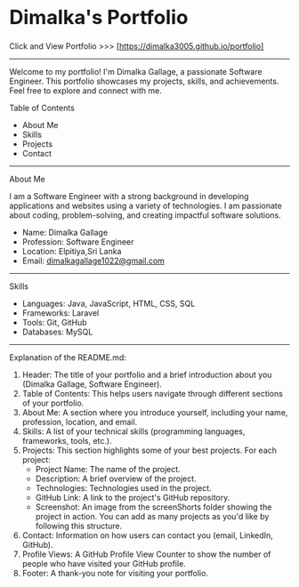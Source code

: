 <h1 style="font-size:35; font-weight:bold;">Dimalka's Portfolio</h1>



Click and View Portfolio >>> [https://dimalka3005.github.io/portfolio]

---

Welcome to my portfolio! I'm Dimalka Gallage, a passionate Software Engineer. This portfolio showcases my projects, skills, and achievements. Feel free to explore and connect with me.

Table of Contents
- About Me
- Skills
- Projects
- Contact

---

About Me

I am a Software Engineer with a strong background in developing applications and websites using a variety of technologies. I am passionate about coding, problem-solving, and creating impactful software solutions.

- Name: Dimalka Gallage
- Profession: Software Engineer
- Location: Elpitiya,Sri Lanka
- Email: [dimalkagallage1022@gmail.com](mailto:dimalkagallage1022@gmail.com)

---

Skills

- Languages: Java, JavaScript, HTML, CSS, SQL
- Frameworks: Laravel
- Tools: Git, GitHub
- Databases: MySQL


---


Explanation of the README.md:

1. Header: The title of your portfolio and a brief introduction about you (Dimalka Gallage, Software Engineer).
2. Table of Contents: This helps users navigate through different sections of your portfolio.
3. About Me: A section where you introduce yourself, including your name, profession, location, and email.
4. Skills: A list of your technical skills (programming languages, frameworks, tools, etc.).
5. Projects: This section highlights some of your best projects. For each project:
   - Project Name: The name of the project.
   - Description: A brief overview of the project.
   - Technologies: Technologies used in the project.
   - GitHub Link: A link to the project's GitHub repository.
   - Screenshot: An image from the screenShorts folder showing the project in action. You can add as many projects as you'd like by following this structure.
6. Contact: Information on how users can contact you (email, LinkedIn, GitHub).
7. Profile Views: A GitHub Profile View Counter to show the number of people who have visited your GitHub profile.
8. Footer: A thank-you note for visiting your portfolio.
